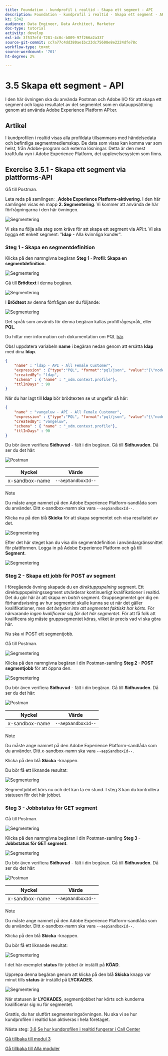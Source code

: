 ```yaml
---
title: Foundation - kundprofil i realtid - Skapa ett segment - API
description: Foundation - kundprofil i realtid - Skapa ett segment - API
kt: 5342
audience: Data Engineer, Data Architect, Marketer
doc-type: tutorial
activity: develop
exl-id: 3f537efd-7281-4c0c-b809-97f266a2a337
source-git-commit: cc7a77c4dd380ae1bc23dc75608e8e2224dfe78c
workflow-type: tm+mt
source-wordcount: '701'
ht-degree: 2%

---
```


# 3.5 Skapa ett segment - API

I den här övningen ska du använda Postman och Adobe I/O för att skapa ett segment och lagra resultatet av det segmentet som en datauppsättning genom att använda Adobe Experience Platform API:er.

## Artikel

I kundprofilen i realtid visas alla profildata tillsammans med händelsedata och befintliga segmentmedlemskap. De data som visas kan komma var som helst, från Adobe-program och externa lösningar. Detta är den mest kraftfulla vyn i Adobe Experience Platform, det upplevelsesystem som finns.

## Exercise 3.5.1 - Skapa ett segment via plattforms-API

Gå till Postman.

Leta reda på samlingen: **_Adobe Experience Platform-aktivering**. I den här samlingen visas en mapp **2. Segmentering**. Vi kommer att använda de här förfrågningarna i den här övningen.

![Segmentering](./images/pmdtl.png)

Vi ska nu följa alla steg som krävs för att skapa ett segment via API:t. Vi ska bygga ett enkelt segment: &quot;**ldap** - Alla kvinnliga kunder&quot;.

### Steg 1 - Skapa en segmentdefinition

Klicka på den namngivna begäran **Steg 1 - Profil: Skapa en segmentdefinition**.

![Segmentering](./images/s1_call.png)

Gå till **Brödtext** i denna begäran.

![Segmentering](./images/s1_body.png)

I **Brödtext** av denna förfrågan ser du följande:

![Segmentering](./images/s1_bodydtl.png)

Det språk som används för denna begäran kallas profilfrågespråk, eller **PQL**.

Du hittar mer information och dokumentation om PQL [här](https://experienceleague.adobe.com/docs/experience-platform/segmentation/pql/overview.html?lang=en).


Obs! uppdatera variabeln **name** i begäran nedan genom att ersätta **ldap** med dina **ldap**.

```json
{
    "name" : "ldap - API - All Female Customer",
    "expression" : {"type":"PQL", "format":"pql/json", "value":"{\"nodeType\":\"fnApply\",\"fnName\":\"in\",\"params\":[{\"nodeType\":\"fieldLookup\",\"fieldName\":\"gender\",\"object\":{\"nodeType\":\"fieldLookup\",\"fieldName\":\"person\",\"object\":{\"nodeType\":\"literal\",\"literalType\":\"XDMObject\",\"value\":\"profile\"}}},{\"literalType\":\"List\",\"nodeType\":\"literal\",\"value\":[\"female\"]}]}"},
    "createdBy": "ldap",
    "schema" : { "name" : "_xdm.context.profile"},
    "ttlInDays" : 90
}
```

När du har lagt till **ldap** bör brödtexten se ut ungefär så här:

```json
{
    "name" : "vangeluw - API - All Female Customer",
    "expression" : {"type":"PQL", "format":"pql/json", "value":"{\"nodeType\":\"fnApply\",\"fnName\":\"in\",\"params\":[{\"nodeType\":\"fieldLookup\",\"fieldName\":\"gender\",\"object\":{\"nodeType\":\"fieldLookup\",\"fieldName\":\"person\",\"object\":{\"nodeType\":\"literal\",\"literalType\":\"XDMObject\",\"value\":\"profile\"}}},{\"literalType\":\"List\",\"nodeType\":\"literal\",\"value\":[\"female\"]}]}"},
    "createdBy": "vangeluw",
    "schema" : { "name" : "_xdm.context.profile"},
    "ttlInDays" : 90
}
```

Du bör även verifiera **Sidhuvud** - fält i din begäran. Gå till **Sidhuvuden**. Då ser du det här:

![Postman](./images/s1_h.png)

| Nyckel | Värde |
| -------------- | ------------------ |
| x-sandbox-name | `--aepSandboxId--` |

>[!NOTE]
>
>Du måste ange namnet på den Adobe Experience Platform-sandlåda som du använder. Ditt x-sandbox-namn ska vara `--aepSandboxId--`.

Klicka nu på den blå **Skicka** för att skapa segmentet och visa resultatet av det.

![Segmentering](./images/s1_bodydtl_results.png)

Efter det här steget kan du visa din segmentdefinition i användargränssnittet för plattformen. Logga in på Adobe Experience Platform och gå till **Segment**.

![Segmentering](./images/s1_segmentdef.png)

### Steg 2 - Skapa ett jobb för POST av segment

I föregående övning skapade du en _direktuppspelning_ segment. Ett direktuppspelningssegment utvärderar kontinuerligt kvalifikationer i realtid. Det du gör här är att skapa en _batch_ segment. Gruppsegmentet ger dig en förhandsvisning av hur segmentet skulle kunna se ut när det gäller kvalifikationer, men _det betyder inte att segmentet faktiskt har körts_. För närvarande _ingen kvalificerar sig för det här segmentet_. För att få folk att kvalificera sig måste gruppsegmentet köras, vilket är precis vad vi ska göra här.

Nu ska vi POST ett segmentjobb.

Gå till Postman.

![Segmentering](./images/pmdtl.png)

Klicka på den namngivna begäran i din Postman-samling **Steg 2 - POST segmentjobb** för att öppna den.

![Segmentering](./images/s2_call.png)

Du bör även verifiera **Sidhuvud** - fält i din begäran. Gå till **Sidhuvuden**. Då ser du det här:

![Postman](./images/s2headers.png)

| Nyckel | Värde |
| -------------- | ------------------ |
| x-sandbox-name | `--aepSandboxId--` |

>[!NOTE]
>
>Du måste ange namnet på den Adobe Experience Platform-sandlåda som du använder. Ditt x-sandbox-namn ska vara `--aepSandboxId--`.

Klicka på den blå **Skicka** -knappen.

Du bör få ett liknande resultat:

![Segmentering](./images/s2_call_response.png)

Segmentjobbet körs nu och det kan ta en stund. I steg 3 kan du kontrollera statusen för det här jobbet.


### Steg 3 - Jobbstatus för GET segment

Gå till Postman.

![Segmentering](./images/pmdtl.png)

Klicka på den namngivna begäran i din Postman-samling **Steg 3 - Jobbstatus för GET segment**.

![Segmentering](./images/s3_call.png)

Du bör även verifiera **Sidhuvud** - fält i din begäran. Gå till **Sidhuvuden**. Då ser du det här:

![Postman](./images/s3headers.png)

| Nyckel | Värde |
| -------------- | ------------------ |
| x-sandbox-name | `--aepSandboxId--` |

>[!NOTE]
>
>Du måste ange namnet på den Adobe Experience Platform-sandlåda som du använder. Ditt x-sandbox-namn ska vara `--aepSandboxId--`.

Klicka på den blå **Skicka** -knappen.

Du bör få ett liknande resultat:

![Segmentering](./images/s3_status.png)

I det här exemplet **status** för jobbet är inställt på **KÖAD**.

Upprepa denna begäran genom att klicka på den blå **Skicka** knapp var minut tills **status** är inställd på **LYCKADES**.

![Segmentering](./images/s3_status_succeeded.png)

När statusen är **LYCKADES**, segmentjobbet har körts och kunderna kvalificerar sig nu för segmentet.

Grattis, du har slutfört segmenteringsövningen. Nu ska vi se hur kundprofilen i realtid kan aktiveras i hela företaget.

Nästa steg: [3.6 Se hur kundprofilen i realtid fungerar i Call Center](./ex6.md)

[Gå tillbaka till modul 3](./real-time-customer-profile.md)

[Gå tillbaka till Alla moduler](../../overview.md)
